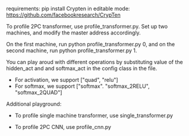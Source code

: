 requirements:
    pip install Crypten in editable mode: https://github.com/facebookresearch/CrypTen
    
To profile 2PC transformer, use profile_transformer.py. Set up two machines, and modify the master address accordingly.

On the first machine, run python profile_transformer.py 0, and on the second machine, run python profile_transformer.py 1. 

You can play aroud with different operations by substituting value of the hidden_act and and softmax_act in the config class in the file.

- For activation, we support ["quad", "relu"]
- For softmax, we support ["softmax". "softmax_2RELU", "softmax_2QUAD"]


Additional playground:

- To profile single machine transformer, use single_transformer.py

- To profile 2PC CNN, use profile_cnn.py

